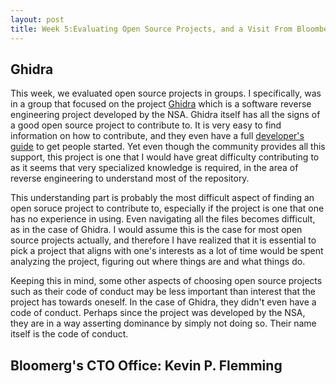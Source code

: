 ```yaml
---
layout: post
title: Week 5:Evaluating Open Source Projects, and a Visit From Bloomberg
---
```


## Ghidra
This week, we evaluated open source projects in groups. I specifically, was in a group that focused on the project [Ghidra](https://www.nsa.gov/resources/everyone/ghidra/) which is a software reverse engineering project developed by the NSA. Ghidra itself has all the signs of a good open source project to contribute to. It is very easy to find information on how to contribute, and they even have a full [developer's guide](https://github.com/NationalSecurityAgency/ghidra/blob/master/DevGuide.md) to get people started. Yet even though the community provides all this support, this project is one that I would have great difficulty contributing to as it seems that very specialized knowledge is required, in the area of reverse engineering to understand most of the repository. 

This understanding part is probably the most difficult aspect of finding an open soruce project to contribute to, especially if the project is one that one has no experience in using. Even navigating all the files becomes difficult, as in the case of Ghidra.
I would assume this is the case for most open source projects actually, and therefore I have realized that it is essential to pick a project that aligns with one's interests as a lot of time would be spent analyzing the project, figuring out where things are and what things do.

Keeping this in mind, some other aspects of choosing open source projects such as their code of conduct may be less important than interest that the project has towards oneself. 
In the case of Ghidra, they didn't even have a code of conduct. Perhaps since the project was developed by the NSA, they are in a way asserting dominance by simply not doing so. Their name itself is the code of conduct.

## Bloomerg's CTO Office: Kevin P. Flemming

